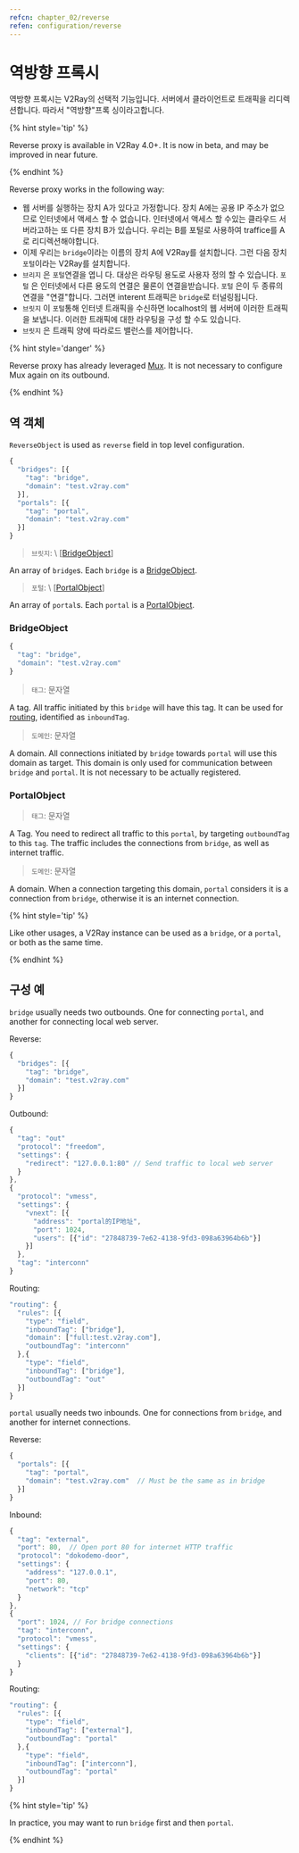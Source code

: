 ```yaml
---
refcn: chapter_02/reverse
refen: configuration/reverse
---
```


# 역방향 프록시

역방향 프록시는 V2Ray의 선택적 기능입니다. 서버에서 클라이언트로 트래픽을 리디렉션합니다. 따라서 "역방향"프록 싱이라고합니다.

{% hint style='tip' %}

Reverse proxy is available in V2Ray 4.0+. It is now in beta, and may be improved in near future.

{% endhint %}

Reverse proxy works in the following way:

* 웹 서버를 실행하는 장치 A가 있다고 가정합니다. 장치 A에는 공용 IP 주소가 없으므로 인터넷에서 액세스 할 수 없습니다. 인터넷에서 액세스 할 수있는 클라우드 서버라고하는 또 다른 장치 B가 있습니다. 우리는 B를 포털로 사용하여 traffice를 A로 리디렉션해야합니다.
* 이제 우리는 `bridge`이라는 이름의 장치 A에 V2Ray를 설치합니다. 그런 다음 장치 `포털`이라는 V2Ray를 설치합니다.
* `브리지` 은 `포털`연결을 엽니 다. 대상은 라우팅 용도로 사용자 정의 할 수 있습니다. `포털` 은 인터넷에서 다른 용도의 연결은 물론이 연결을받습니다. `포털` 은이 두 종류의 연결을 "연결"합니다. 그러면 interent 트래픽은 `bridge`로 터널링됩니다.
* `브릿지` 이 `포털`통해 인터넷 트래픽을 수신하면 localhost의 웹 서버에 이러한 트래픽을 보냅니다. 이러한 트래픽에 대한 라우팅을 구성 할 수도 있습니다.
* `브릿지` 은 트래픽 양에 따라로드 밸런스를 제어합니다.

{% hint style='danger' %}

Reverse proxy has already leveraged [Mux](mux.md). It is not necessary to configure Mux again on its outbound.

{% endhint %}

## 역 객체

`ReverseObject` is used as `reverse` field in top level configuration.

```javascript
{
  "bridges": [{
    "tag": "bridge",
    "domain": "test.v2ray.com"
  }],
  "portals": [{
    "tag": "portal",
    "domain": "test.v2ray.com"
  }]
}
```

> `브릿지`: \ [[BridgeObject](bridgeobject)\]

An array of `bridge`s. Each `bridge` is a [BridgeObject](bridgeobject).

> `포털`: \ [[PortalObject](portalobject)\]

An array of `portal`s. Each `portal` is a [PortalObject](bridgeobject).

### BridgeObject

```javascript
{
  "tag": "bridge",
  "domain": "test.v2ray.com"
}
```

> `태그`: 문자열

A tag. All traffic initiated by this `bridge` will have this tag. It can be used for [routing](routing.md), identified as `inboundTag`.

> `도메인`: 문자열

A domain. All connections initiated by `bridge` towards `portal` will use this domain as target. This domain is only used for communication between `bridge` and `portal`. It is not necessary to be actually registered.

### PortalObject

> `태그`: 문자열

A Tag. You need to redirect all traffic to this `portal`, by targeting `outboundTag` to this `tag`. The traffic includes the connections from `bridge`, as well as internet traffic.

> `도메인`: 문자열

A domain. When a connection targeting this domain, `portal` considers it is a connection from `bridge`, otherwise it is an internet connection.

{% hint style='tip' %}

Like other usages, a V2Ray instance can be used as a `bridge`, or a `portal`, or both as the same time.

{% endhint %}

## 구성 예

`bridge` usually needs two outbounds. One for connecting `portal`, and another for connecting local web server.

Reverse:

```javascript
{
  "bridges": [{
    "tag": "bridge",
    "domain": "test.v2ray.com"
  }]
}
```

Outbound:

```javascript
{
  "tag": "out"
  "protocol": "freedom",
  "settings": {
    "redirect": "127.0.0.1:80" // Send traffic to local web server
  }
},
{
  "protocol": "vmess",
  "settings": {
    "vnext": [{
      "address": "portal的IP地址",
      "port": 1024,
      "users": [{"id": "27848739-7e62-4138-9fd3-098a63964b6b"}]
    }]
  },
  "tag": "interconn"
}
```

Routing:

```javascript
"routing": {
  "rules": [{
    "type": "field",
    "inboundTag": ["bridge"],
    "domain": ["full:test.v2ray.com"],
    "outboundTag": "interconn"
  },{
    "type": "field",
    "inboundTag": ["bridge"],
    "outboundTag": "out"
  }]
}
```

`portal` usually needs two inbounds. One for connections from `bridge`, and another for internet connections.

Reverse:

```javascript
{
  "portals": [{
    "tag": "portal",
    "domain": "test.v2ray.com"  // Must be the same as in bridge
  }]
}
```

Inbound:

```javascript
{
  "tag": "external",
  "port": 80,  // Open port 80 for internet HTTP traffic
  "protocol": "dokodemo-door",
  "settings": {
    "address": "127.0.0.1",
    "port": 80,
    "network": "tcp"
  }
},
{
  "port": 1024, // For bridge connections
  "tag": "interconn",
  "protocol": "vmess",
  "settings": {
    "clients": [{"id": "27848739-7e62-4138-9fd3-098a63964b6b"}]
  }
}
```

Routing:

```javascript
"routing": {
  "rules": [{
    "type": "field",
    "inboundTag": ["external"],
    "outboundTag": "portal"
  },{
    "type": "field",
    "inboundTag": ["interconn"],
    "outboundTag": "portal"
  }]
}
```

{% hint style='tip' %}

In practice, you may want to run `bridge` first and then `portal`.

{% endhint %}